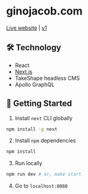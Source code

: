 # **ginojacob.com**

[Live website](ginojacob.com) | [v1](v1.ginojacob.com)

## :hammer_and_wrench: **Technology**

- React
- [Next.js](nextjs.org)
- TakeShape headless CMS
- Apollo GraphQL

## :rocket: **Getting Started**

1. Install `next` CLI globally
```sh
npm install -g next
```

2. Install `npm` dependencies
```sh
npm install
```

3. Run locally
```sh
npm run dev # or, make start
```

4. Go to `localhost:8080`
